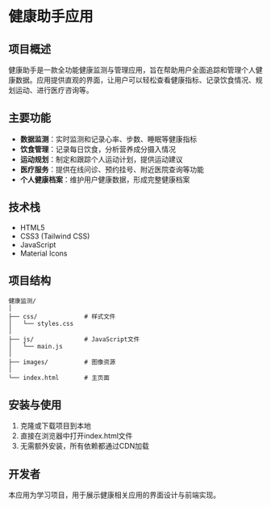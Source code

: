 # 健康助手应用

## 项目概述
健康助手是一款全功能健康监测与管理应用，旨在帮助用户全面追踪和管理个人健康数据。应用提供直观的界面，让用户可以轻松查看健康指标、记录饮食情况、规划运动、进行医疗咨询等。

## 主要功能
- **数据监测**：实时监测和记录心率、步数、睡眠等健康指标
- **饮食管理**：记录每日饮食，分析营养成分摄入情况
- **运动规划**：制定和跟踪个人运动计划，提供运动建议
- **医疗服务**：提供在线问诊、预约挂号、附近医院查询等功能
- **个人健康档案**：维护用户健康数据，形成完整健康档案

## 技术栈
- HTML5
- CSS3 (Tailwind CSS)
- JavaScript
- Material Icons

## 项目结构
```
健康监测/
│
├── css/             # 样式文件
│   └── styles.css
│
├── js/              # JavaScript文件
│   └── main.js
│
├── images/          # 图像资源
│
└── index.html       # 主页面
```

## 安装与使用
1. 克隆或下载项目到本地
2. 直接在浏览器中打开index.html文件
3. 无需额外安装，所有依赖都通过CDN加载

## 开发者
本应用为学习项目，用于展示健康相关应用的界面设计与前端实现。
